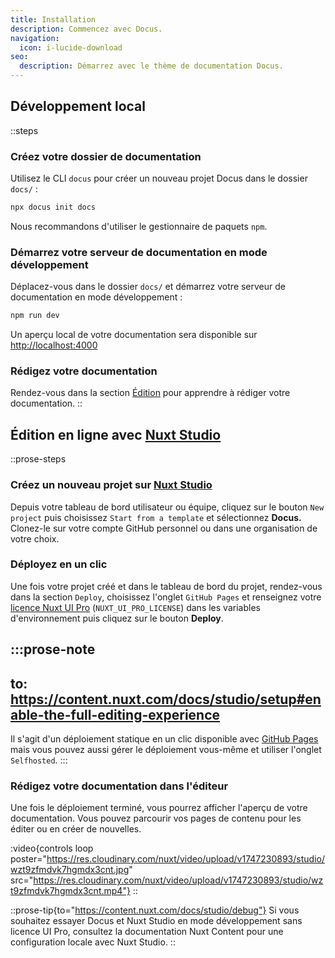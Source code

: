 ```yaml
---
title: Installation
description: Commencez avec Docus.
navigation:
  icon: i-lucide-download
seo:
  description: Démarrez avec le thème de documentation Docus.
---
```


## Développement local

::steps
### Créez votre dossier de documentation

Utilisez le CLI `docus` pour créer un nouveau projet Docus dans le dossier `docs/` :

```bash [Terminal]
npx docus init docs
```

Nous recommandons d'utiliser le gestionnaire de paquets `npm`.

### Démarrez votre serveur de documentation en mode développement

Déplacez-vous dans le dossier `docs/` et démarrez votre serveur de documentation en mode développement :

```bash [Terminal]
npm run dev
```

Un aperçu local de votre documentation sera disponible sur <http://localhost:4000>

### Rédigez votre documentation

Rendez-vous dans la section [Édition](/fr/concepts/edition) pour apprendre à rédiger votre documentation.
::

## Édition en ligne avec [Nuxt Studio](https://content.nuxt.com/studio)

::prose-steps
### Créez un nouveau projet sur [Nuxt Studio](https://nuxt.studio)

Depuis votre tableau de bord utilisateur ou équipe, cliquez sur le bouton `New project` puis choisissez `Start from a template` et sélectionnez **Docus.** Clonez-le sur votre compte GitHub personnel ou dans une organisation de votre choix.

### Déployez en un clic

Une fois votre projet créé et dans le tableau de bord du projet, rendez-vous dans la section `Deploy`, choisissez l'onglet `GitHub Pages` et renseignez votre [licence Nuxt UI Pro](https://ui.nuxt.com/pro/pricing) (`NUXT_UI_PRO_LICENSE`) dans les variables d'environnement puis cliquez sur le bouton **Deploy**.

  :::prose-note
  ---
  to: https://content.nuxt.com/docs/studio/setup#enable-the-full-editing-experience
  ---
  Il s'agit d'un déploiement statique en un clic disponible avec [GitHub Pages](https://docs.github.com/en/pages/getting-started-with-github-pages/creating-a-github-pages-site) mais vous pouvez aussi gérer le déploiement vous-même et utiliser l'onglet `Selfhosted`.
  :::

### Rédigez votre documentation dans l'éditeur

Une fois le déploiement terminé, vous pourrez afficher l'aperçu de votre documentation. Vous pouvez parcourir vos pages de contenu pour les éditer ou en créer de nouvelles.

:video{controls loop poster="https://res.cloudinary.com/nuxt/video/upload/v1747230893/studio/wzt9zfmdvk7hgmdx3cnt.jpg" src="https://res.cloudinary.com/nuxt/video/upload/v1747230893/studio/wzt9zfmdvk7hgmdx3cnt.mp4"}
::

::prose-tip{to="https://content.nuxt.com/docs/studio/debug"}
Si vous souhaitez essayer Docus et Nuxt Studio en mode développement sans licence UI Pro, consultez la documentation Nuxt Content pour une configuration locale avec Nuxt Studio.
::

